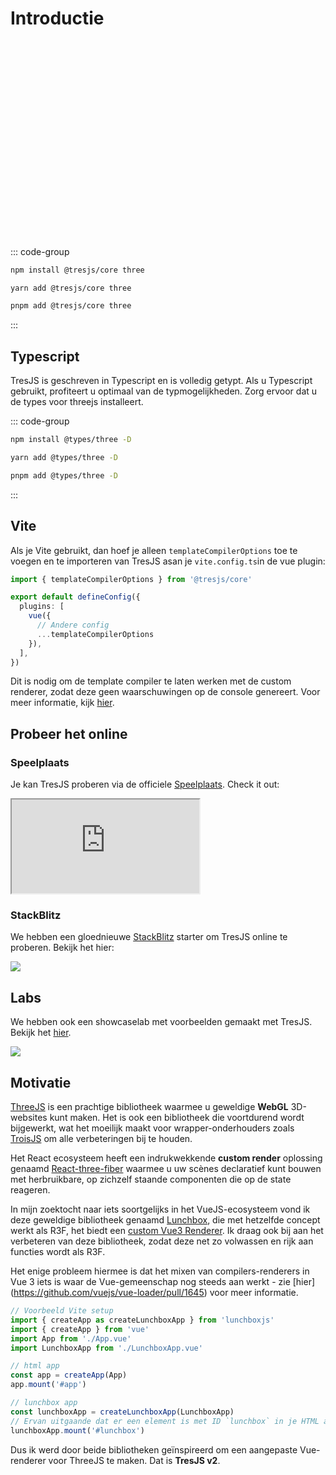 # Introductie

<ClientOnly>
    <div style="aspect-ratio: 16/9; height: auto; margin: 2rem 0; border-radius: 8px; overflow:hidden;">
      <FirstScene />
    </div>
</ClientOnly>

::: code-group

```bash [npm]
npm install @tresjs/core three
```

```bash [yarn]
yarn add @tresjs/core three
```

```bash [pnpm]
pnpm add @tresjs/core three
```

:::

## Typescript

TresJS is geschreven in Typescript en is volledig getypt. Als u Typescript gebruikt, profiteert u optimaal van de typmogelijkheden. Zorg ervoor dat u de types voor threejs installeert.

::: code-group

```bash [npm]
npm install @types/three -D
```

```bash [yarn]
yarn add @types/three -D
```

```bash [pnpm]
pnpm add @types/three -D
```

:::

## Vite

Als je Vite gebruikt, dan hoef je alleen `templateCompilerOptions` toe te voegen en te importeren van TresJS asan je `vite.config.ts`in de vue plugin:

```ts
import { templateCompilerOptions } from '@tresjs/core'

export default defineConfig({
  plugins: [
    vue({
      // Andere config
      ...templateCompilerOptions
    }),
  ],
})
```

Dit is nodig om de template compiler te laten werken met de custom renderer, zodat deze geen waarschuwingen op de console genereert. Voor meer informatie, kijk [hier](/nl/guide/troubleshooting.html).

## Probeer het online

### Speelplaats

Je kan TresJS proberen via de officiele [Speelplaats](https://play.tresjs.org/). Check it out:

<iframe src="https://play.tresjs.org/" class="w-full rounded shadow-lg outline-none border-none aspect-4/3"></iframe>

### StackBlitz

We hebben een gloednieuwe [StackBlitz](https://stackblitz.com/) starter om TresJS online te proberen. Bekijk het hier:

![](/stackblitz-starter.png)

## Labs

We hebben ook een showcaselab met voorbeelden gemaakt met TresJS. Bekijk het [hier](https://lab.tresjs.org/).

![](/tresjs-lab.png)

## Motivatie

[ThreeJS](https://threejs.org/) is een prachtige bibliotheek waarmee u geweldige **WebGL** 3D-websites kunt maken. Het is ook een bibliotheek die voortdurend wordt bijgewerkt, wat het moeilijk maakt voor wrapper-onderhouders zoals [TroisJS](https://troisjs.github.io/) om alle verbeteringen bij te houden.

Het React ecosysteem heeft een indrukwekkende **custom render** oplossing genaamd [React-three-fiber](https://docs.pmnd.rs/react-three-fiber) waarmee u uw scènes declaratief kunt bouwen met herbruikbare, op zichzelf staande componenten die op de state reageren.

In mijn zoektocht naar iets soortgelijks in het VueJS-ecosysteem vond ik deze geweldige bibliotheek genaamd [Lunchbox](https://github.com/breakfast-studio/lunchboxjs), die met hetzelfde concept werkt als R3F, het biedt een [custom Vue3 Renderer](https://vuejs.org/api/custom-renderer.html). Ik draag ook bij aan het verbeteren van deze bibliotheek, zodat deze net zo volwassen en rijk aan functies wordt als R3F.

Het enige probleem hiermee is dat het mixen van compilers-renderers in Vue 3 iets is waar de Vue-gemeenschap nog steeds aan werkt - zie [hier] (https://github.com/vuejs/vue-loader/pull/1645) voor meer informatie.

```ts
// Voorbeeld Vite setup
import { createApp as createLunchboxApp } from 'lunchboxjs'
import { createApp } from 'vue'
import App from './App.vue'
import LunchboxApp from './LunchboxApp.vue'

// html app
const app = createApp(App)
app.mount('#app')

// lunchbox app
const lunchboxApp = createLunchboxApp(LunchboxApp)
// Ervan uitgaande dat er een element is met ID `lunchbox` in je HTML app
lunchboxApp.mount('#lunchbox')
```

Dus ik werd door beide bibliotheken geïnspireerd om een aangepaste Vue-renderer voor ThreeJS te maken. Dat is **TresJS v2**.
